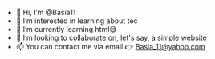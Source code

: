 - 👋 Hi, I’m @Basia11
- 👀 I’m interested in learning about tec
- 🌱 I’m currently learning html😅
- 💞️ I’m looking to collaborate on, let's say, a simple website
- 📫 You can contact me via email 👉 Basia_11@yahoo.com

<!---
Basia11/Basia11 is a ✨ special ✨ repository because its `README.md` (this file) appears on your GitHub profile.
You can click the Preview link to take a look at your changes.
--->
